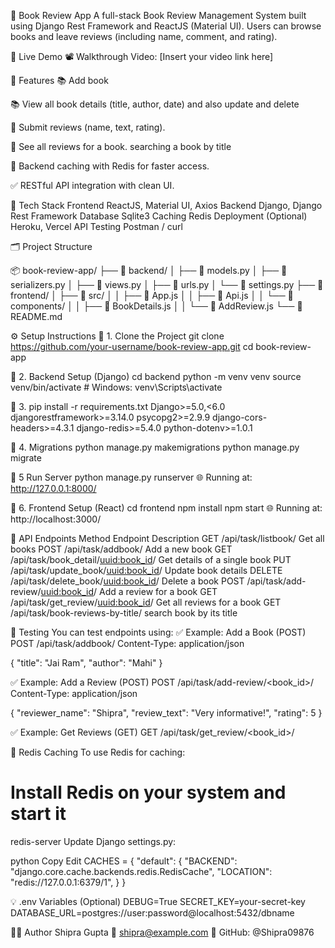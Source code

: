 📘 Book Review App
A full-stack Book Review Management System built using Django Rest Framework and ReactJS (Material UI). Users can browse books and leave reviews (including name, comment, and rating).

🚀 Live Demo
📽️ Walkthrough Video: [Insert your video link here]

🧠 Features
📚 Add book 

📚 View all book details (title, author, date) and also update and delete 

📝 Submit reviews (name, text, rating).

🌟 See all reviews for a book. searching a book by title 

💾 Backend caching with Redis for faster access.

✅ RESTful API integration with clean UI.

🔧 Tech Stack
Frontend	ReactJS, Material UI, Axios
Backend	Django, Django Rest Framework
Database	Sqlite3
Caching	Redis
Deployment	(Optional) Heroku, Vercel
API Testing	Postman / curl

🗂️ Project Structure

📦 book-review-app/
├── 📁 backend/
│   ├── 📄 models.py
│   ├── 📄 serializers.py
│   ├── 📄 views.py
│   ├── 📄 urls.py
│   └── 📄 settings.py
├── 📁 frontend/
│   ├── 📁 src/
│   │   ├── 📄 App.js
│   │   ├── 📄 Api.js
│   │   └── 📁 components/
│   │       ├── 📄 BookDetails.js
│   │       └── 📄 AddReview.js
└── 📄 README.md


⚙️ Setup Instructions
🔹 1. Clone the Project
git clone https://github.com/your-username/book-review-app.git
cd book-review-app

🔹 2. Backend Setup (Django)
cd backend
python -m venv venv
source venv/bin/activate  # Windows: venv\Scripts\activate

🔹 3. pip install -r requirements.txt
Django>=5.0,<6.0
djangorestframework>=3.14.0
psycopg2>=2.9.9
django-cors-headers>=4.3.1
django-redis>=5.4.0
python-dotenv>=1.0.1

🔹 4. Migrations
python manage.py makemigrations
python manage.py migrate

🔹 5 Run Server
python manage.py runserver
🌐 Running at: http://127.0.0.1:8000/

🔹 6. Frontend Setup (React)
cd frontend
npm install
npm start
🌐 Running at: http://localhost:3000/

🔗 API Endpoints
Method	Endpoint	Description
GET	/api/task/listbook/	Get all books
POST	/api/task/addbook/	Add a new book
GET	/api/task/book_detail/<uuid:book_id>/	Get details of a single book
PUT	/api/task/update_book/<uuid:book_id>/	Update book details
DELETE	/api/task/delete_book/<uuid:book_id>/	Delete a book
POST	/api/task/add-review/<uuid:book_id>/	Add a review for a book
GET	/api/task/get_review/<uuid:book_id>/	Get all reviews for a book
GET /api/task/book-reviews-by-title/  search book by its title

🧪 Testing
You can test endpoints using:
✅ Example: Add a Book (POST)
POST /api/task/addbook/
Content-Type: application/json

{
  "title": "Jai Ram",
  "author": "Mahi"
}

✅ Example: Add a Review (POST)
POST /api/task/add-review/<book_id>/
Content-Type: application/json

{
  "reviewer_name": "Shipra",
  "review_text": "Very informative!",
  "rating": 5
}

✅ Example: Get Reviews (GET)
GET /api/task/get_review/<book_id>/

💾 Redis Caching
To use Redis for caching:
# Install Redis on your system and start it
redis-server
Update Django settings.py:

python
Copy
Edit
CACHES = {
    "default": {
        "BACKEND": "django.core.cache.backends.redis.RedisCache",
        "LOCATION": "redis://127.0.0.1:6379/1",
    }
}

💡 .env Variables (Optional)
DEBUG=True
SECRET_KEY=your-secret-key
DATABASE_URL=postgres://user:password@localhost:5432/dbname

👩‍💻 Author
Shipra Gupta
📧 shipra@example.com
🔗 GitHub: @Shipra09876

